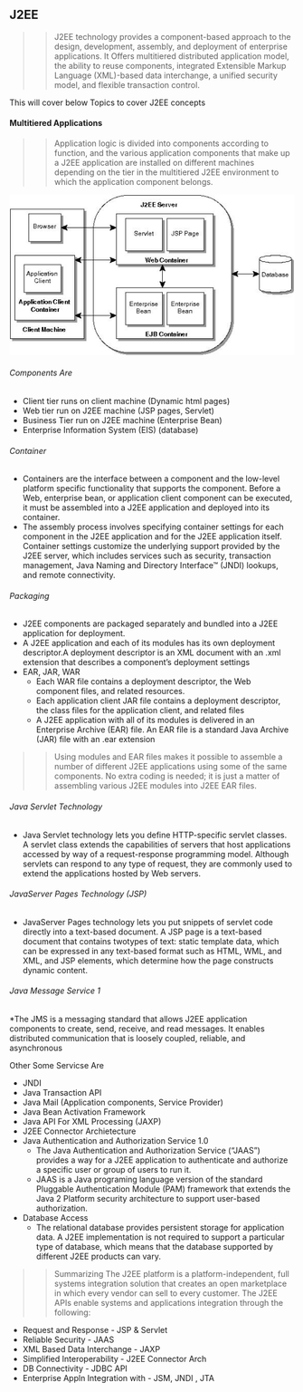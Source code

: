 ## J2EE
>> J2EE  technology provides a component-based approach to the design, development, assembly, and deployment of enterprise applications.
It Offers multitiered distributed application model, the ability to reuse components,  integrated Extensible Markup Language (XML)-based data interchange, a unified security model, and flexible transaction control.

This will cover below Topics to cover J2EE concepts

#### Multitiered Applications
>>  Application logic is divided into components according to function, and the various application components that make up a J2EE application are installed on different machines depending on the tier in the multitiered J2EE environment to which the application component belongs.

![J2EE Archietecture Diagram ](images/arch.jpg)

###### Components Are
* Client tier runs on client machine (Dynamic html pages)
* Web tier run on J2EE machine (JSP pages, Servlet)
* Business Tier run on J2EE machine (Enterprise Bean)
* Enterprise Information System (EIS)  (database)
###### Container
* Containers are the interface between a component and the low-level platform specific functionality that supports the component. Before a Web, enterprise bean, or application client component can be executed, it must be assembled into a J2EE application and deployed into its container.
* The assembly process involves specifying container settings for each component in the J2EE application and for the J2EE application itself. Container settings customize the underlying support provided by the J2EE server, which includes services such as security, transaction management, Java Naming and Directory Interface™ (JNDI) lookups, and remote connectivity.
###### Packaging
* J2EE components are packaged separately and bundled into a J2EE application for deployment.
* A J2EE application and each of its modules has its own deployment descriptor.A deployment descriptor is an XML document with an .xml extension that describes a component’s deployment settings
* EAR, JAR, WAR
   * Each WAR file contains a deployment descriptor, the Web component files, and related resources.
   * Each application client JAR file contains a deployment descriptor, the class files for the application client, and related files
   * A J2EE application with all of its modules is delivered in an Enterprise Archive (EAR) file. An EAR file is a standard Java Archive (JAR) file with an .ear extension
 >> Using modules and EAR files makes it possible to assemble a number of different J2EE applications using some of the same components. No extra coding is needed; it is just a matter of assembling various J2EE modules into J2EE EAR files.

###### Java Servlet Technology
* Java Servlet technology lets you define HTTP-specific servlet classes. A servlet class extends the capabilities of servers that host applications accessed by way of a request-response programming model. Although servlets can respond to any type of request, they are commonly used to extend the applications hosted by Web servers.

###### JavaServer Pages Technology (JSP)
* JavaServer Pages technology lets you put snippets of servlet code directly into a text-based document. A JSP page is a text-based document that contains twotypes of text: static template data, which can be expressed in any text-based format such as HTML, WML, and XML, and JSP elements, which determine how the page constructs dynamic content.

###### Java Message Service 1
*The JMS is a messaging standard that allows J2EE application components to create, send, receive, and read messages. It enables distributed communication that is loosely coupled, reliable, and asynchronous

Other Some Servicse Are
* JNDI
* Java Transaction API
* Java Mail (Application components, Service Provider)
* Java Bean Activation Framework
* Java API For XML Processing (JAXP)
* J2EE Connector Archietecture
* Java Authentication and Authorization Service 1.0
   * The Java Authentication and Authorization Service (“JAAS”) provides a way for a J2EE application to authenticate and authorize a specific user or group of users to run it.
   * JAAS is a Java programing language version of the standard Pluggable Authentication Module (PAM) framework that extends the Java 2 Platform security architecture to support user-based authorization.
* Database Access
  * The relational database provides persistent storage for application data. A J2EE implementation is not required to support a particular type of database, which means that the database supported by different J2EE products can vary.

>> Summarizing
The J2EE platform is a platform-independent, full systems integration solution that creates an open marketplace in which every vendor can sell to every customer.
The J2EE APIs enable systems and applications integration through the following:
* Request and Response  - JSP & Servlet
* Reliable Security - JAAS
* XML Based Data Interchange - JAXP
* Simplified Interoperability - J2EE Connector Arch
* DB Connectivity - JDBC API
* Enterprise Appln Integration with  - JSM, JNDI , JTA
